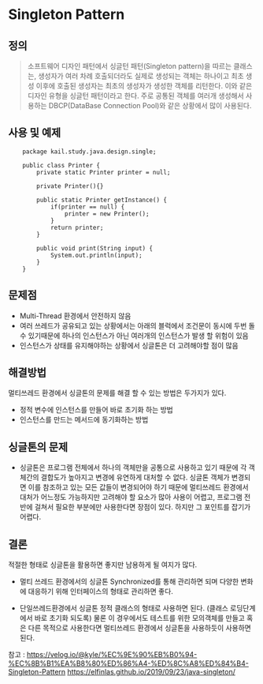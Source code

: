 # Singleton Pattern

## 정의

> 소프트웨어 디자인 패턴에서 싱글턴 패턴(Singleton pattern)을 따르는 클래스는, 
> 생성자가 여러 차례 호출되더라도 실제로 생성되는 객체는 하나이고 최초 생성 이후에 호출된 생성자는 최초의 생성자가 생성한 객체를 리턴한다. 
> 이와 같은 디자인 유형을 싱글턴 패턴이라고 한다. 주로 공통된 객체를 여러개 생성해서 사용하는 DBCP(DataBase Connection Pool)와 같은 상황에서 많이 사용된다.


## 사용 및 예제

```
    package kail.study.java.design.single;
    
    public class Printer {
    	private static Printer printer = null;
    
    	private Printer(){}
    
    	public static Printer getInstance() {
    		if(printer == null) {
    			printer = new Printer();
    		}
    		return printer;
    	}
    
    	public void print(String input) {
    		System.out.println(input);
    	}
    }
```

## 문제점

* Multi-Thread 환경에서 안전하지 않음
* 여러 쓰레드가 공유되고 있는 상황에서는 아래의 블럭에서 조건문이 동시에 두번 돌 수 있기때문에 하나의 인스턴스가 아닌 여러개의 인스턴스가 발생 할 위험이 있음
* 인스턴스가 상태를 유지해야하는 상황에서 싱글톤은 더 고려해야할 점이 많음

## 해결방법

멀티쓰레드 환경에서 싱글톤의 문제를 해결 할 수 있는 방법은 두가지가 있다.

* 정적 변수에 인스턴스를 만들어 바로 초기화 하는 방법
* 인스턴스를 만드는 메서드에 동기화하는 방법

## 싱글톤의 문제
* 싱글톤은 프로그램 전체에서 하나의 객체만을 공통으로 사용하고 있기 때문에 각 객체간의 결합도가 높아지고 변경에 유연하게 대처할 수 없다. 
싱글톤 객체가 변경되면 이를 참조하고 있는 모든 값들이 변경되어야 하기 때문에 멀티쓰레드 환경에서 대처가 어느정도 가능하지만 고려해야 할 요소가 많아 사용이 어렵고, 
프로그램 전반에 걸쳐서 필요한 부분에만 사용한다면 장점이 있다. 하지만 그 포인트를 잡기가 어렵다.

## 결론
적절한 형태로 싱글톤을 활용하면 좋지만 남용하게 될 여지가 많다. 

* 멀티 쓰레드 환경에서의 싱글톤
Synchronized를 통해 관리하면 되며 다양한 변화에 대응하기 위해 인터페이스의 형태로 관리하면 좋다.

* 단일쓰레드환경에서 싱글톤
정적 클래스의 형태로 사용하면 된다. (클래스 로딩단계에서 바로 초기화 되도록)
물론 이 경우에서도 테스트를 위한 모의객체를 만들고 혹은 다른 목적으로 사용한다면 멀티쓰레드 환경에서 싱글톤을 사용하듯이 사용하면 된다.

참고 : https://velog.io/@kyle/%EC%9E%90%EB%B0%94-%EC%8B%B1%EA%B8%80%ED%86%A4-%ED%8C%A8%ED%84%B4-Singleton-Pattern
https://elfinlas.github.io/2019/09/23/java-singleton/
